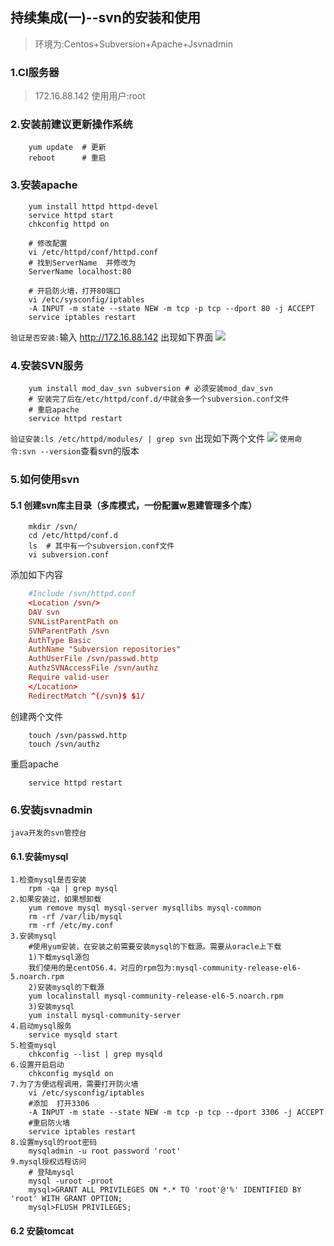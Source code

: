 ## 持续集成(一)--svn的安装和使用
> 环境为:Centos+Subversion+Apache+Jsvnadmin

### 1.CI服务器
> 172.16.88.142 使用用户:root

### 2.安装前建议更新操作系统
```shell
    yum update  # 更新
    reboot      # 重启
```

### 3.安装apache
```shell
    yum install httpd httpd-devel
    service httpd start
    chkconfig httpd on
    
    # 修改配置
    vi /etc/httpd/conf/httpd.conf
    # 找到ServerName  并修改为
    ServerName localhost:80
    
    # 开启防火墙，打开80端口
    vi /etc/sysconfig/iptables
    -A INPUT -m state --state NEW -m tcp -p tcp --dport 80 -j ACCEPT
    service iptables restart
```
`验证是否安装:`输入 http://172.16.88.142  出现如下界面
![](http://ojw4jti3h.bkt.clouddn.com/18-3-27/81811013.jpg)

### 4.安装SVN服务
```shell
    yum install mod_dav_svn subversion # 必须安装mod_dav_svn
    # 安装完了后在/etc/httpd/conf.d/中就会多一个subversion.conf文件
    # 重启apache
    service httpd restart
```
`验证安装:ls /etc/httpd/modules/ | grep svn` 出现如下两个文件
![](http://ojw4jti3h.bkt.clouddn.com/18-3-27/10049352.jpg)
`使用命令:svn --version`查看svn的版本

### 5.如何使用svn

#### 5.1 创建svn库主目录（多库模式，一份配置w恩建管理多个库）
```shell
    mkdir /svn/
    cd /etc/httpd/conf.d
    ls  # 其中有一个subversion.conf文件
    vi subversion.conf 
```
添加如下内容
```conf
    #Include /svn/httpd.conf
    <Location /svn/>
    DAV svn
    SVNListParentPath on
    SVNParentPath /svn
    AuthType Basic
    AuthName "Subversion repositories"
    AuthUserFile /svn/passwd.http
    AuthzSVNAccessFile /svn/authz
    Require valid-user
    </Location>
    RedirectMatch ^(/svn)$ $1/
```
创建两个文件
```shell
    touch /svn/passwd.http
    touch /svn/authz
```
重启apache
```shell
    service httpd restart
```

### 6.安装jsvnadmin
    java开发的svn管控台
    
#### 6.1.安装mysql
```shell
1.检查mysql是否安装
	rpm -qa | grep mysql
2.如果安装过，如果想卸载
	yum remove mysql mysql-server mysqllibs mysql-common
	rm -rf /var/lib/mysql
	rm -rf /etc/my.conf
3.安装mysql
	#使用yum安装，在安装之前需要安装mysql的下载源。需要从oracle上下载
	1)下载mysql源包
	我们使用的是centOS6.4，对应的rpm包为:mysql-community-release-el6-5.noarch.rpm
	2)安装mysql的下载源
	yum localinstall mysql-community-release-el6-5.noarch.rpm
	3)安装mysql
	yum install mysql-community-server
4.启动mysql服务
	service mysqld start
5.检查mysql
	chkconfig --list | grep mysqld
6.设置开启启动
	chkconfig mysqld on
7.为了方便远程调用，需要打开防火墙
    vi /etc/sysconfig/iptables
    #添加  打开3306
    -A INPUT -m state --state NEW -m tcp -p tcp --dport 3306 -j ACCEPT
    #重启防火墙
    service iptables restart
8.设置mysql的root密码
	mysqladmin -u root password 'root'
9.mysql授权远程访问
	# 登陆mysql
	mysql -uroot -proot
	mysql>GRANT ALL PRIVILEGES ON *.* TO 'root'@'%' IDENTIFIED BY 'root' WITH GRANT OPTION;
    mysql>FLUSH PRIVILEGES;
```

#### 6.2 安装tomcat




















